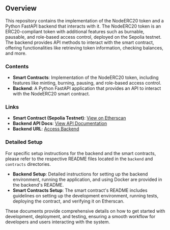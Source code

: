 
## Overview

This repository contains the implementation of the NodeERC20 token and a Python FastAPI backend that interacts with it. The NodeERC20 token is an ERC20-compliant token with additional features such as burnable, pausable, and role-based access control, deployed on the Sepolia testnet. The backend provides API methods to interact with the smart contract, offering functionalities like retrieving token information, checking balances, and more.

### Contents

- **Smart Contracts**: Implementation of the NodeERC20 token, including features like minting, burning, pausing, and role-based access control.
- **Backend**: A Python FastAPI application that provides an API to interact with the NodeERC20 smart contract.

### Links

- **Smart Contract (Sepolia Testnet)**: [View on Etherscan](https://sepolia.etherscan.io/address/0xEB123DC8fF3C9bcdc998D4C2d560FB73Aad997C2)
- **Backend API Docs**: [View API Documentation](https://erc20mintable-production.up.railway.app/docs)
- **Backend URL**: [Access Backend](https://erc20mintable-production.up.railway.app)

### Detailed Setup

For specific setup instructions for the backend and the smart contracts, please refer to the respective README files located in the `backend` and `contracts` directories.

- **Backend Setup**: Detailed instructions for setting up the backend environment, running the application, and using Docker are provided in the backend's README.
- **Smart Contracts Setup**: The smart contract's README includes guidelines on setting up the development environment, running tests, deploying the contract, and verifying it on Etherscan. 

These documents provide comprehensive details on how to get started with development, deployment, and testing, ensuring a smooth workflow for developers and users interacting with the system.
